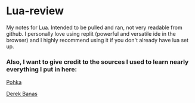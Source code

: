 # Lua-review
My notes for Lua. Intended to be pulled and ran, not very readable from github.
I personally love using replit (powerful and versatile ide in the browser) and I highly recommend using it if you don't already have lua set up.

### Also, I want to give credit to the sources I used to learn nearly everything I put in here:
[Pohka](https://github.com/pohka/Lua-Beginners-Guide)

[Derek Banas](https://www.youtube.com/watch?v=iMacxZQMPXs)
